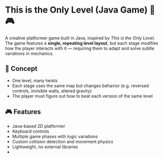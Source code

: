 # This is the Only Level (Java Game) 🐘🎮

A creative platformer game built in Java, inspired by *This is the Only Level*. The game features a **single, repeating level layout**, but each stage modifies how the player interacts with it — requiring them to adapt and solve subtle variations in mechanics.

## 🧠 Concept

- One level, many twists
- Each stage uses the same map but changes behavior (e.g. reversed controls, invisible walls, altered gravity)
- The player must figure out how to beat each version of the same level

## 🎮 Features

- Java-based 2D platformer
- Keyboard controls
- Multiple game phases with logic variations
- Custom collision detection and movement physics
- Lightweight, no external libraries
- 
